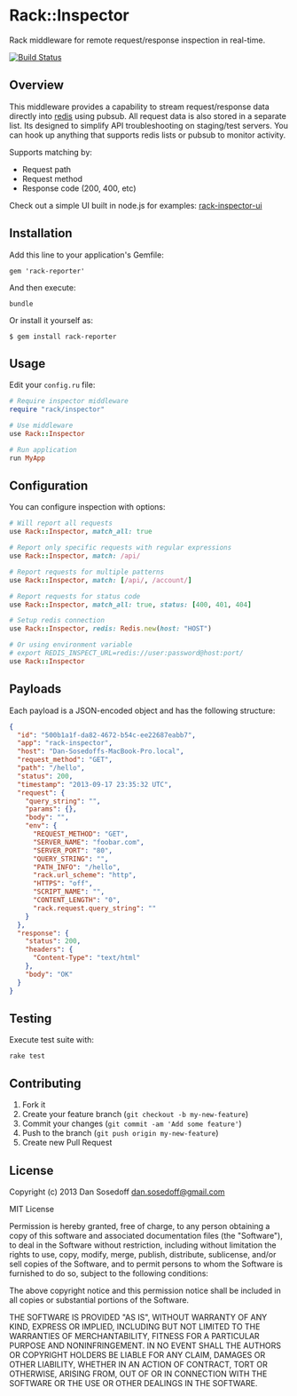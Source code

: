 # Rack::Inspector

Rack middleware for remote request/response inspection in real-time.

[![Build Status](https://travis-ci.org/sosedoff/rack-inspector.png?branch=master)](https://travis-ci.org/sosedoff/rack-inspector)

## Overview

This middleware provides a capability to stream request/response data directly
into [redis](http://redis.io) using pubsub. All request data is also stored in a separate list.
Its designed to simplify API troubleshooting on staging/test servers. 
You can hook up anything that supports redis lists or pubsub to monitor activity.

Supports matching by:

- Request path
- Request method
- Response code (200, 400, etc)

Check out a simple UI built in node.js for examples: [rack-inspector-ui](https://github.com/sosedoff/rack-inspector-ui)

## Installation

Add this line to your application's Gemfile:

```
gem 'rack-reporter'
```

And then execute:

```
bundle
```

Or install it yourself as:

```
$ gem install rack-reporter
```

## Usage

Edit your `config.ru` file:

```ruby
# Require inspector middleware
require "rack/inspector"

# Use middleware
use Rack::Inspector

# Run application
run MyApp
```

## Configuration

You can configure inspection with options:

```ruby
# Will report all requests
use Rack::Inspector, match_all: true

# Report only specific requests with regular expressions
use Rack::Inspector, match: /api/

# Report requests for multiple patterns
use Rack::Inspector, match: [/api/, /account/]

# Report requests for status code
use Rack::Inspector, match_all: true, status: [400, 401, 404]

# Setup redis connection
use Rack::Inspector, redis: Redis.new(host: "HOST")

# Or using environment variable
# export REDIS_INSPECT_URL=redis://user:password@host:port/
use Rack::Inspector
```

## Payloads

Each payload is a JSON-encoded object and has the following structure:

```json
{
  "id": "500b1a1f-da82-4672-b54c-ee22687eabb7",
  "app": "rack-inspector",
  "host": "Dan-Sosedoffs-MacBook-Pro.local",
  "request_method": "GET",
  "path": "/hello",
  "status": 200,
  "timestamp": "2013-09-17 23:35:32 UTC",
  "request": {
    "query_string": "",
    "params": {},
    "body": "",
    "env": {
      "REQUEST_METHOD": "GET",
      "SERVER_NAME": "foobar.com",
      "SERVER_PORT": "80",
      "QUERY_STRING": "",
      "PATH_INFO": "/hello",
      "rack.url_scheme": "http",
      "HTTPS": "off",
      "SCRIPT_NAME": "",
      "CONTENT_LENGTH": "0",
      "rack.request.query_string": ""
    }
  },
  "response": {
    "status": 200,
    "headers": {
      "Content-Type": "text/html"
    },
    "body": "OK"
  }
}
```

## Testing

Execute test suite with:

```
rake test
```

## Contributing

1. Fork it
2. Create your feature branch (`git checkout -b my-new-feature`)
3. Commit your changes (`git commit -am 'Add some feature'`)
4. Push to the branch (`git push origin my-new-feature`)
5. Create new Pull Request

## License

Copyright (c) 2013 Dan Sosedoff <dan.sosedoff@gmail.com>

MIT License

Permission is hereby granted, free of charge, to any person obtaining
a copy of this software and associated documentation files (the
"Software"), to deal in the Software without restriction, including
without limitation the rights to use, copy, modify, merge, publish,
distribute, sublicense, and/or sell copies of the Software, and to
permit persons to whom the Software is furnished to do so, subject to
the following conditions:

The above copyright notice and this permission notice shall be
included in all copies or substantial portions of the Software.

THE SOFTWARE IS PROVIDED "AS IS", WITHOUT WARRANTY OF ANY KIND,
EXPRESS OR IMPLIED, INCLUDING BUT NOT LIMITED TO THE WARRANTIES OF
MERCHANTABILITY, FITNESS FOR A PARTICULAR PURPOSE AND
NONINFRINGEMENT. IN NO EVENT SHALL THE AUTHORS OR COPYRIGHT HOLDERS BE
LIABLE FOR ANY CLAIM, DAMAGES OR OTHER LIABILITY, WHETHER IN AN ACTION
OF CONTRACT, TORT OR OTHERWISE, ARISING FROM, OUT OF OR IN CONNECTION
WITH THE SOFTWARE OR THE USE OR OTHER DEALINGS IN THE SOFTWARE.